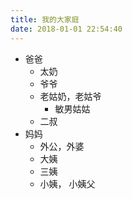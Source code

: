 ```yaml
---
title: 我的大家庭
date: 2018-01-01 22:54:40
---
```

- 爸爸
  - 太奶
  - 爷爷
  - 老姑奶，老姑爷
    - 敏男姑姑
  - 二叔
- 妈妈
  - 外公，外婆
  - 大姨
  - 三姨
  - 小姨， 小姨父